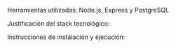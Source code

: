 Herramientas utilizadas: Node.js, Express y PostgreSQL

Justificación del stack tecnológico:

Instrucciones de instalación y ejecución:

